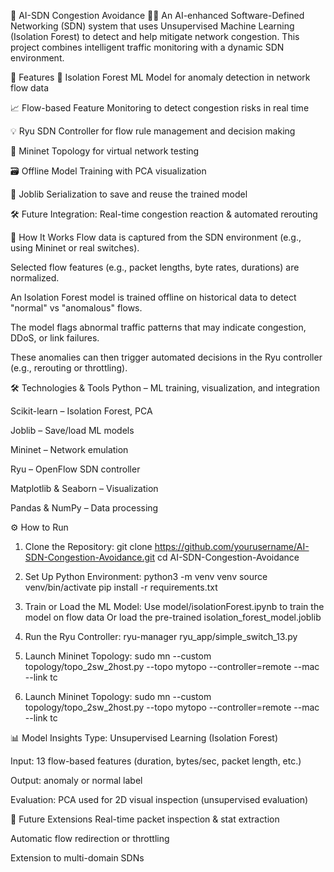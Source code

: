 🚦 AI-SDN Congestion Avoidance 🧠📡
An AI-enhanced Software-Defined Networking (SDN) system that uses Unsupervised Machine Learning (Isolation Forest) to detect and help mitigate network congestion. This project combines intelligent traffic monitoring with a dynamic SDN environment.

🌟 Features
🧠 Isolation Forest ML Model for anomaly detection in network flow data

📈 Flow-based Feature Monitoring to detect congestion risks in real time

💡 Ryu SDN Controller for flow rule management and decision making

🧪 Mininet Topology for virtual network testing

🗃️ Offline Model Training with PCA visualization

🔄 Joblib Serialization to save and reuse the trained model

🛠️ Future Integration: Real-time congestion reaction & automated rerouting

🧠 How It Works
Flow data is captured from the SDN environment (e.g., using Mininet or real switches).

Selected flow features (e.g., packet lengths, byte rates, durations) are normalized.

An Isolation Forest model is trained offline on historical data to detect "normal" vs "anomalous" flows.

The model flags abnormal traffic patterns that may indicate congestion, DDoS, or link failures.

These anomalies can then trigger automated decisions in the Ryu controller (e.g., rerouting or throttling).

🛠️ Technologies & Tools
Python – ML training, visualization, and integration

Scikit-learn – Isolation Forest, PCA

Joblib – Save/load ML models

Mininet – Network emulation

Ryu – OpenFlow SDN controller

Matplotlib & Seaborn – Visualization

Pandas & NumPy – Data processing

⚙️ How to Run
1. Clone the Repository:
git clone https://github.com/yourusername/AI-SDN-Congestion-Avoidance.git
cd AI-SDN-Congestion-Avoidance

2. Set Up Python Environment:
python3 -m venv venv
source venv/bin/activate
pip install -r requirements.txt

3. Train or Load the ML Model:
Use model/isolationForest.ipynb to train the model on flow data
Or load the pre-trained isolation_forest_model.joblib

4. Run the Ryu Controller:
ryu-manager ryu_app/simple_switch_13.py

5. Launch Mininet Topology:
sudo mn --custom topology/topo_2sw_2host.py --topo mytopo --controller=remote --mac --link tc

6. Launch Mininet Topology:
sudo mn --custom topology/topo_2sw_2host.py --topo mytopo --controller=remote --mac --link tc

📊 Model Insights
Type: Unsupervised Learning (Isolation Forest)

Input: 13 flow-based features (duration, bytes/sec, packet length, etc.)

Output: anomaly or normal label

Evaluation: PCA used for 2D visual inspection (unsupervised evaluation)

🔭 Future Extensions
Real-time packet inspection & stat extraction

Automatic flow redirection or throttling

Extension to multi-domain SDNs

